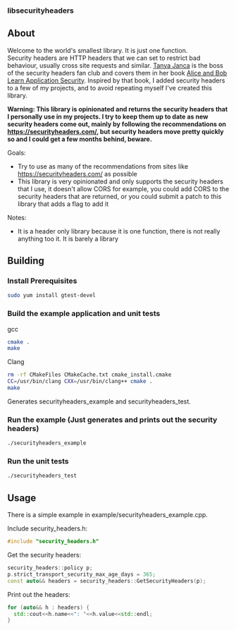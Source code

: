 ### libsecurityheaders

## About

Welcome to the world's smallest library. It is just one function.  
Security headers are HTTP headers that we can set to restrict bad behaviour, usually cross site requests and similar.  [Tanya Janca](https://shehackspurple.ca/) is the boss of the security headers fan club and covers them in her book [Alice and Bob Learn Application Security](https://www.amazon.com.au/Alice-Bob-Learn-Application-Security/dp/1119687357).  Inspired by that book, I added security headers to a few of my projects, and to avoid repeating myself I've created this library.  

**Warning: This library is opinionated and returns the security headers that I personally use in my projects. I try to keep them up to date as new security headers come out, mainly by following the recommendations on https://securityheaders.com/, but security headers move pretty quickly so and I could get a few months behind, beware.**  

Goals:
- Try to use as many of the recommendations from sites like https://securityheaders.com/ as possible
- This library is very opinionated and only supports the security headers that I use, it doesn't allow CORS for example, you could add CORS to the security headers that are returned, or you could submit a patch to this library that adds a flag to add it

Notes:
- It is a header only library because it is one function, there is not really anything too it. It is barely a library

## Building

### Install Prerequisites

```bash
sudo yum install gtest-devel
```

### Build the example application and unit tests

gcc

```bash
cmake .
make
```

Clang

```bash
rm -rf CMakeFiles CMakeCache.txt cmake_install.cmake
CC=/usr/bin/clang CXX=/usr/bin/clang++ cmake .
make
```

Generates securityheaders_example and securityheaders_test.

### Run the example (Just generates and prints out the security headers)

```bash
./securityheaders_example
```

### Run the unit tests

```bash
./securityheaders_test
```

## Usage

There is a simple example in example/securityheaders_example.cpp.

Include security_headers.h:
```cpp
#include "security_headers.h"
```

Get the security headers:
```cpp
security_headers::policy p;
p.strict_transport_security_max_age_days = 365;
const auto&& headers = security_headers::GetSecurityHeaders(p);
```

Print out the headers:
```cpp
for (auto&& h : headers) {
  std::cout<<h.name<<": "<<h.value<<std::endl;
}
```
